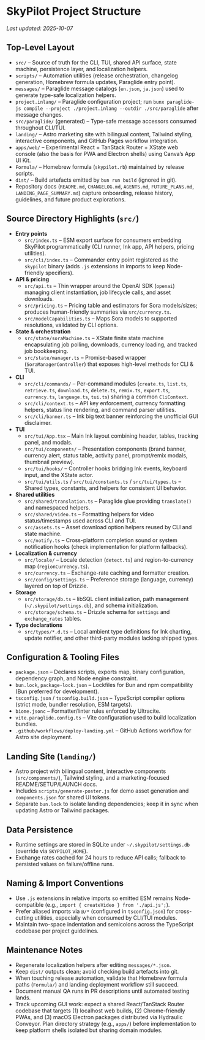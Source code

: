 # SkyPilot Project Structure

_Last updated: 2025-10-07_

## Top-Level Layout
- `src/` – Source of truth for the CLI, TUI, shared API surface, state machine, persistence layer, and localization helpers.
- `scripts/` – Automation utilities (release orchestration, changelog generation, Homebrew formula updates, Paraglide entry point).
- `messages/` – Paraglide message catalogs (`en.json`, `ja.json`) used to generate type-safe localization helpers.
- `project.inlang/` – Paraglide configuration project; run `bunx paraglide-js compile --project ./project.inlang --outdir ./src/paraglide` after message changes.
- `src/paraglide/` (generated) – Type-safe message accessors consumed throughout CLI/TUI.
- `landing/` – Astro marketing site with bilingual content, Tailwind styling, interactive components, and GitHub Pages workflow integration.
- `apps/web/` – Experimental React + TanStack Router + XState web console (also the basis for PWA and Electron shells) using Canva’s App UI Kit.
- `Formula/` – Homebrew formula (`skypilot.rb`) maintained by release scripts.
- `dist/` – Build artefacts emitted by `bun run build` (ignored in git).
- Repository docs (`README.md`, `CHANGELOG.md`, `AGENTS.md`, `FUTURE_PLANS.md`, `LANDING_PAGE_SUMMARY.md`) capture onboarding, release history, guidelines, and future product explorations.

## Source Directory Highlights (`src/`)
- **Entry points**
  - `src/index.ts` – ESM export surface for consumers embedding SkyPilot programmatically (CLI runner, Ink app, API helpers, pricing utilities).
  - `src/cli/index.ts` – Commander entry point registered as the `skypilot` binary (adds `.js` extensions in imports to keep Node-friendly specifiers).
- **API & pricing**
  - `src/api.ts` – Thin wrapper around the OpenAI SDK (`openai`) managing client instantiation, job lifecycle calls, and asset downloads.
  - `src/pricing.ts` – Pricing table and estimators for Sora models/sizes; produces human-friendly summaries via `src/currency.ts`.
  - `src/modelCapabilities.ts` – Maps Sora models to supported resolutions, validated by CLI options.
- **State & orchestration**
  - `src/state/soraMachine.ts` – XState finite state machine encapsulating job polling, downloads, currency loading, and tracked job bookkeeping.
  - `src/state/manager.ts` – Promise-based wrapper (`SoraManagerController`) that exposes high-level methods for CLI & TUI.
- **CLI**
  - `src/cli/commands/` – Per-command modules (`create.ts`, `list.ts`, `retrieve.ts`, `download.ts`, `delete.ts`, `remix.ts`, `export.ts`, `currency.ts`, `language.ts`, `tui.ts`) sharing a common `CliContext`.
  - `src/cli/context.ts` – API key enforcement, currency formatting helpers, status line rendering, and command parser utilities.
  - `src/cli/banner.ts` – Ink big text banner reinforcing the unofficial GUI disclaimer.
- **TUI**
  - `src/tui/App.tsx` – Main Ink layout combining header, tables, tracking panel, and modals.
  - `src/tui/components/` – Presentation components (brand banner, currency alert, status table, activity panel, prompt/remix modals, thumbnail preview).
  - `src/tui/hooks/` – Controller hooks bridging Ink events, keyboard input, and the XState actor.
  - `src/tui/utils.ts` / `src/tui/constants.ts` / `src/tui/types.ts` – Shared types, constants, and helpers for consistent UI behavior.
- **Shared utilities**
  - `src/shared/translation.ts` – Paraglide glue providing `translate()` and namespaced helpers.
  - `src/shared/video.ts` – Formatting helpers for video status/timestamps used across CLI and TUI.
  - `src/assets.ts` – Asset download option helpers reused by CLI and state machine.
  - `src/notify.ts` – Cross-platform completion sound or system notification hooks (check implementation for platform fallbacks).
- **Localization & currency**
  - `src/locale/` – Locale detection (`detect.ts`) and region-to-currency map (`regionCurrency.ts`).
  - `src/currency.ts` – Exchange-rate caching and formatter creation.
  - `src/config/settings.ts` – Preference storage (language, currency) layered on top of Drizzle.
- **Storage**
  - `src/storage/db.ts` – libSQL client initialization, path management (`~/.skypilot/settings.db`), and schema initialization.
  - `src/storage/schema.ts` – Drizzle schema for `settings` and `exchange_rates` tables.
- **Type declarations**
  - `src/types/*.d.ts` – Local ambient type definitions for Ink charting, update notifier, and other third-party modules lacking shipped types.

## Configuration & Tooling Files
- `package.json` – Declares scripts, exports map, binary configuration, dependency graph, and Node engine constraint.
- `bun.lock`, `package-lock.json` – Lockfiles for Bun and npm compatibility (Bun preferred for development).
- `tsconfig.json` / `tsconfig.build.json` – TypeScript compiler options (strict mode, bundler resolution, ESM targets).
- `biome.jsonc` – Formatter/linter rules enforced by Ultracite.
- `vite.paraglide.config.ts` – Vite configuration used to build localization bundles.
- `.github/workflows/deploy-landing.yml` – GitHub Actions workflow for Astro site deployment.

## Landing Site (`landing/`)
- Astro project with bilingual content, interactive components (`src/components/`), Tailwind styling, and a marketing-focused README/SETUP/LAUNCH docs.
- Includes `scripts/generate-poster.js` for demo asset generation and `components.json` for shared UI tokens.
- Separate `bun.lock` to isolate landing dependencies; keep it in sync when updating Astro or Tailwind packages.

## Data Persistence
- Runtime settings are stored in SQLite under `~/.skypilot/settings.db` (override via `SKYPILOT_HOME`).
- Exchange rates cached for 24 hours to reduce API calls; fallback to persisted values on failure/offline runs.

## Naming & Import Conventions
- Use `.js` extensions in relative imports so emitted ESM remains Node-compatible (e.g., `import { createVideo } from './api.js';`).
- Prefer aliased imports via `@/*` (configured in `tsconfig.json`) for cross-cutting utilities, especially when consumed by CLI/TUI modules.
- Maintain two-space indentation and semicolons across the TypeScript codebase per project guidelines.

## Maintenance Notes
- Regenerate localization helpers after editing `messages/*.json`.
- Keep `dist/` outputs clean; avoid checking build artefacts into git.
- When touching release automation, validate that Homebrew formula paths (`Formula/`) and landing deployment workflow still succeed.
- Document manual QA runs in PR descriptions until automated testing lands.
- Track upcoming GUI work: expect a shared React/TanStack Router codebase that targets (1) localhost web builds, (2) Chrome-friendly PWAs, and (3) macOS Electron packages distributed via Hydraulic Conveyor. Plan directory strategy (e.g., `apps/`) before implementation to keep platform shells isolated but sharing domain modules.
